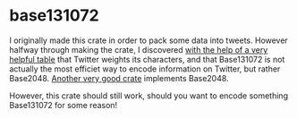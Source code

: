 # base131072

I originally made this crate in order to pack some data into tweets. However halfway through
making the crate, I discovered [with the help of a very helpful
table](https://github.com/qntm/base2048) that Twitter weights its characters, and that
Base131072 is not actually the most efficiet way to encode information on Twitter, but rather
Base2048. [Another very good crate](https://docs.rs/base2048/2.0.2/base2048) implements
Base2048.

However, this crate should still work, should you want to encode something Base131072 for some
reason!
